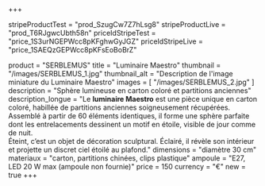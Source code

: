 +++

stripeProductTest = "prod_SzugCw7Z7hLsg8"
stripeProductLive = "prod_T6RJgwcUbth58n"
priceIdStripeTest = "price_1S3urNGEPWcc8pKFghwGyJGZ"
priceIdStripeLive = "price_1SAEQzGEPWcc8pKFsEoBoBrZ"

product = "SERBLEMUS"
title = "Luminaire Maestro"
thumbnail = "/images/SERBLEMUS_1.jpg"
thumbnail_alt = "Description de l'image miniature du Luminaire Maestro"
images = [
  "/images/SERBLEMUS_2.jpg"
]
description = "Sphère lumineuse en carton coloré et partitions anciennes"
description_longue = "Le <b>luminaire Maestro</b> est une pièce unique en carton coloré, habillée de partitions anciennes soigneusement récupérées.<br>Assemblé à partir de 60 éléments identiques, il forme une sphère parfaite dont les entrelacements dessinent un motif en étoile, visible de jour comme de nuit.<br>Éteint, c’est un objet de décoration sculptural. Éclairé, il révèle son intérieur et projette un discret ciel étoilé au plafond."
dimensions = "diamètre 30 cm"
materiaux = "carton, partitions chinées, clips plastique"
ampoule = "E27, LED 20 W max (ampoule non fournie)"
price = 150
currency = "€"
new = true
+++